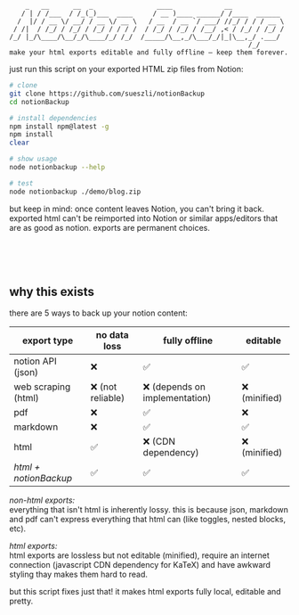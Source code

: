 ```
    _   __      __  _                ____             __
   / | / /___  / /_(_)___  ____     / __ )____ ______/ /____  ______
  /  |/ / __ \/ __/ / __ \/ __ \   / __  / __ `/ ___/ //_/ / / / __ \
 / /|  / /_/ / /_/ / /_/ / / / /  / /_/ / /_/ / /__/ ,< / /_/ / /_/ /
/_/ |_/\____/\__/_/\____/_/ /_/  /_____/\__,_/\___/_/|_|\__,_/ .___/
                                                            /_/
make your html exports editable and fully offline – keep them forever.
```

just run this script on your exported HTML zip files from Notion:

```bash
# clone
git clone https://github.com/sueszli/notionBackup
cd notionBackup

# install dependencies
npm install npm@latest -g
npm install
clear

# show usage
node notionbackup --help

# test
node notionbackup ./demo/blog.zip
```

but keep in mind: once content leaves Notion, you can't bring it back. exported html can't be reimported into Notion or similar apps/editors that are as good as notion. exports are permanent choices.


<br><br><br>


## why this exists

there are 5 ways to back up your notion content:

| export type           | no data loss      | fully offline                  | editable      |
| --------------------- | ----------------- | ------------------------------ | ------------- |
| notion API (json)     | ❌                | ✅                             | ✅            |
| web scraping (html)   | ❌ (not reliable) | ❌ (depends on implementation) | ❌ (minified) |
| pdf                   | ❌                | ✅                             | ❌            |
| markdown              | ❌                | ✅                             | ✅            |
| html                  | ✅                | ❌ (CDN dependency)            | ❌ (minified) |
| _html + notionBackup_ | ✅                | ✅                             | ✅            |

_non-html exports:_ \
everything that isn't html is inherently lossy. this is because json, markdown and pdf can't express everything that html can (like toggles, nested blocks, etc).

_html exports:_ \
html exports are lossless but not editable (minified), require an internet connection (javascript CDN dependency for KaTeX) and have awkward styling thay makes them hard to read.

but this script fixes just that! it makes html exports fully local, editable and pretty.

